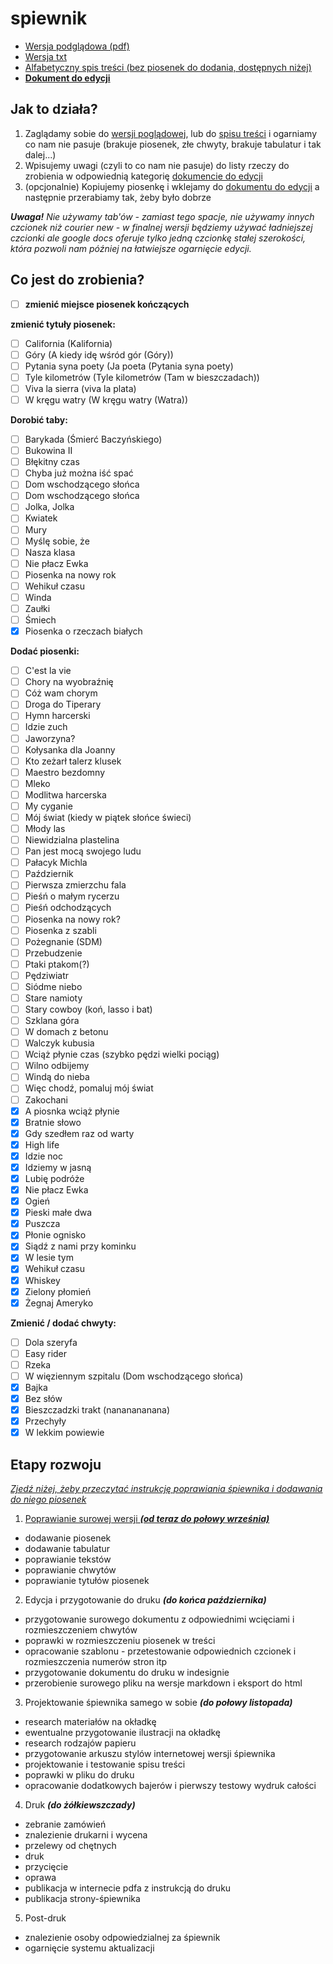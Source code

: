 # spiewnik

- [Wersja podglądowa (pdf)](https://www.dropbox.com/s/9ya7aeh9y9g6wjf/spiewnik.pdf?dl=0)
- [Wersja txt](https://github.com/iansowinski/spiewnik/blob/master/spiewnik.txt)
- [Alfabetyczny spis treści (bez piosenek do dodania, dostępnych niżej)](https://github.com/iansowinski/spiewnik/blob/master/spis.txt)
- **[Dokument do edycji](https://docs.google.com/document/d/1uRUAUEv_SaCI_815sAskEVCUBoUeLJSJrEcUolSJ8Oc/edit?usp=sharing)**

## Jak to działa?

1. Zaglądamy sobie do [wersji poglądowej](https://www.dropbox.com/s/9ya7aeh9y9g6wjf/spiewnik.pdf?dl=0), lub do [spisu treści](https://github.com/iansowinski/spiewnik/blob/master/spis.txt) i ogarniamy co nam nie pasuje (brakuje piosenek, złe chwyty, brakuje tabulatur i tak dalej...)
2. Wpisujemy uwagi (czyli to co nam nie pasuje) do listy rzeczy do zrobienia w odpowiednią kategorię [dokumencie do edycji](https://docs.google.com/document/d/1uRUAUEv_SaCI_815sAskEVCUBoUeLJSJrEcUolSJ8Oc/edit?usp=sharing)
3. (opcjonalnie) Kopiujemy piosenkę i wklejamy do [dokumentu do edycji](https://docs.google.com/document/d/1uRUAUEv_SaCI_815sAskEVCUBoUeLJSJrEcUolSJ8Oc/edit?usp=sharing) a następnie przerabiamy tak, żeby było dobrze

**_Uwaga!_** _Nie używamy tab'ów - zamiast tego spacje, nie używamy innych czcionek niż courier new - w finalnej wersji będziemy używać ładniejszej czcionki ale google docs oferuje tylko jedną czcionkę stałej szerokości, która pozwoli nam później na łatwiejsze ogarnięcie edycji._

## Co jest do zrobienia?

- [ ] **zmienić miejsce piosenek kończących**

**zmienić tytuły piosenek:**

- [ ] California (Kalifornia)
- [ ] Góry (A kiedy idę wśród gór (Góry))
- [ ] Pytania syna poety (Ja poeta (Pytania syna poety)
- [ ] Tyle kilometrów (Tyle kilometrów (Tam w bieszczadach))
- [ ] Viva la sierra (viva la plata)
- [ ] W kręgu watry (W kręgu watry (Watra))

**Dorobić taby:**

- [ ] Barykada (Śmierć Baczyńskiego)
- [ ] Bukowina II
- [ ] Błękitny czas
- [ ] Chyba już można iść spać
- [ ] Dom wschodzącego słońca
- [ ] Dom wschodzącego słońca
- [ ] Jolka, Jolka
- [ ] Kwiatek
- [ ] Mury
- [ ] Myślę sobie, że
- [ ] Nasza klasa
- [ ] Nie płacz Ewka
- [ ] Piosenka na nowy rok
- [ ] Wehikuł czasu
- [ ] Winda
- [ ] Zaułki
- [ ] Śmiech
- [x] Piosenka o rzeczach białych

**Dodać piosenki:**

- [ ] C'est la vie
- [ ] Chory na wyobraźnię
- [ ] Cóż wam chorym
- [ ] Droga do Tiperary
- [ ] Hymn harcerski
- [ ] Idzie zuch
- [ ] Jaworzyna?
- [ ] Kołysanka dla Joanny
- [ ] Kto zeżarł talerz klusek
- [ ] Maestro bezdomny
- [ ] Mleko
- [ ] Modlitwa harcerska
- [ ] My cyganie
- [ ] Mój świat (kiedy w piątek słońce świeci)
- [ ] Młody las
- [ ] Niewidzialna plastelina
- [ ] Pan jest mocą swojego ludu
- [ ] Pałacyk Michla
- [ ] Październik
- [ ] Pierwsza zmierzchu fala
- [ ] Pieśń o małym rycerzu
- [ ] Pieśń odchodzących
- [ ] Piosenka na nowy rok?
- [ ] Piosenka z szabli
- [ ] Pożegnanie (SDM)
- [ ] Przebudzenie
- [ ] Ptaki ptakom(?)
- [ ] Pędziwiatr
- [ ] Siódme niebo
- [ ] Stare namioty
- [ ] Stary cowboy (koń, lasso i bat)
- [ ] Szklana góra
- [ ] W domach z betonu
- [ ] Walczyk kubusia
- [ ] Wciąż płynie czas (szybko pędzi wielki pociąg)
- [ ] Wilno odbijemy
- [ ] Windą do nieba
- [ ] Więc chodź, pomaluj mój świat
- [ ] Zakochani
- [x] A piosnka wciąż płynie
- [x] Bratnie słowo
- [x] Gdy szedłem raz od warty
- [x] High life
- [x] Idzie noc
- [x] Idziemy w jasną
- [x] Lubię podróże
- [x] Nie płacz Ewka
- [x] Ogień
- [x] Pieski małe dwa
- [x] Puszcza
- [x] Płonie ognisko
- [x] Siądź z nami przy kominku
- [x] W lesie tym
- [x] Wehikuł czasu
- [x] Whiskey
- [x] Zielony płomień
- [x] Żegnaj Ameryko

**Zmienić / dodać chwyty:**

- [ ] Dola szeryfa
- [ ] Easy rider
- [ ] Rzeka
- [ ] W więziennym szpitalu (Dom wschodzącego słońca)
- [x] Bajka
- [x] Bez słów
- [x] Bieszczadzki trakt (nananananana)
- [x] Przechyły
- [x] W lekkim powiewie

## Etapy rozwoju

[_Zjedź niżej, żeby przeczytać instrukcję poprawiania śpiewnika i dodawania do niego piosenek_](](https://github.com/iansowinski/spiewnik#jak-to-działa))

1. [Poprawianie surowej wersji **_(od teraz do połowy września)_**](https://github.com/iansowinski/spiewnik#jak-to-działa)

  - dodawanie piosenek
  - dodawanie tabulatur
  - poprawianie tekstów
  - poprawianie chwytów
  - poprawianie tytułów piosenek

2. Edycja i przygotowanie do druku **_(do końca października)_**

  - przygotowanie surowego dokumentu z odpowiednimi wcięciami i rozmieszczeniem chwytów
  - poprawki w rozmieszczeniu piosenek w treści
  - opracowanie szablonu - przetestowanie odpowiednich czcionek i rozmieszczenia numerów stron itp
  - przygotowanie dokumentu do druku w indesignie
  - przerobienie surowego pliku na wersje markdown i eksport do html

3. Projektowanie śpiewnika samego w sobie **_(do połowy listopada)_**

  - research materiałów na okładkę
  - ewentualne przygotowanie ilustracji na okładkę
  - research rodzajów papieru
  - przygotowanie arkuszu stylów internetowej wersji śpiewnika
  - projektowanie i testowanie spisu treści
  - poprawki w pliku do druku
  - opracowanie dodatkowych bajerów i pierwszy testowy wydruk całości

4. Druk **_(do żółkiewszczady)_**

  - zebranie zamówień
  - znalezienie drukarni i wycena
  - przelewy od chętnych
  - druk
  - przycięcie
  - oprawa
  - publikacja w internecie pdfa z instrukcją do druku
  - publikacja strony-śpiewnika

5. Post-druk

  - znalezienie osoby odpowiedzialnej za śpiewnik
  - ogarnięcie systemu aktualizacji
